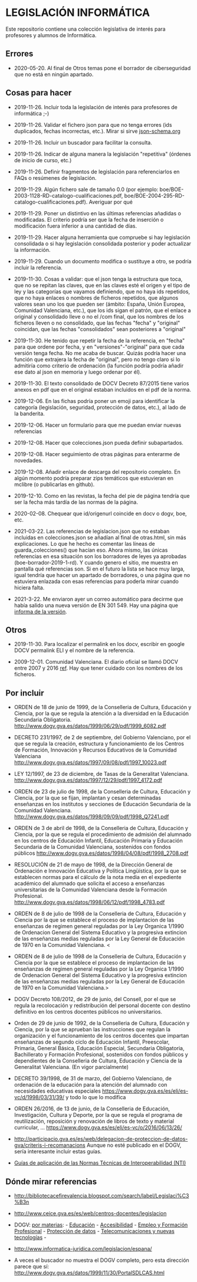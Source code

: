 # LEGISLACIÓN INFORMÁTICA

Este repositorio contiene una colección legislativa de interés para profesores y alumnos de Informática.

## Errores

-   2020-05-20. Al final de Otros temas pone el borrador de ciberseguridad que no está en ningún apartado.

## Cosas para hacer

-   2019-11-26. Incluir toda la legislación de interés para profesores de informática ;-)

-   2019-11-26. Validar el fichero json para que no tenga errores (ids duplicados, fechas incorrectas, etc.). Mirar si sirve [json-schema.org](https://json-schema.org/)

-   2019-11-26. Incluir un buscador para facilitar la consulta.

-   2019-11-26. Indicar de alguna manera la legislación "repetitiva" (órdenes de inicio de curso, etc.)

-   2019-11-26. Definir fragmentos de legislación para referenciarlos en FAQs o resúmenes de legislación.

-   2019-11-29. Algún fichero sale de tamaño 0.0 (por ejemplo: boe/BOE-2003-1128-RD-catalogo-cualificaciones.pdf, boe/BOE-2004-295-RD-catalogo-cualificaciones.pdf). Averiguar por qué

-   2019-11-29. Poner un distintivo en las últimas referencias añadidas o modificadas. El criterio podría ser que la fecha de inserción o modificación fuera inferior a una cantidad de días.

-   2019-11-29. Hacer alguna herramienta que compruebe si hay legislación consolidada o si hay legislación consolidada posterior y poder actualizar la información.

-   2019-11-29. Cuando un documento modifica o sustituye a otro, se podría incluir la referencia.

-   2019-11-30. Cosas a validar: que el json tenga la estructura que toca, que no se repitan las claves, que en las claves esté el origen y el tipo de ley y las categorías que vayamos definiendo, que no haya ids repetidos, que no haya enlaces o nombres de ficheros repetidos, que algunos valores sean uno los que pueden ser (ámbito: España, Unión Europea, Comunidad Valenciana, etc.), que los ids sigan el patrón, que el enlace a original y consolidado lleve o no el /com final, que los nombres de los ficheros lleven o no consolidado, que las fechas "fecha" y "original" coincidan, que las fechas "consolidados" sean posteriores a "original"

-   2019-11-30. He tenido que repetir la fecha de la referencia, en "fecha" para que ordene por fecha, y en "versiones"-"original" para que cada versión tenga fecha. No me acaba de buscar. Quizás podría hacer una función que extrajera la fecha de "original", pero no tengo claro si lo admitiría como criterio de ordenación (la función podría podría añadir ese dato al json en memoria y luego ordenar por él).

-   2019-11-30. El texto consolidado de DOCV Decreto 87/2015 tiene varios anexos en pdf que en el original estaban incluidos en el pdf de la norma.

-   2019-12-06. En las fichas podría poner un emoji para identificar la categoría (legislación, seguridad, protección de datos, etc.), al lado de la banderita.

-   2019-12-06. Hacer un formulario para que me puedan enviar nuevas referencias

-   2019-12-08. Hacer que colecciones.json pueda definir subapartados.

-   2019-12-08. Hacer seguimiento de otras páginas para enterarme de novedades.

-   2019-12-08. Añadir enlace de descarga del repositorio completo. En algún momento podría preparar zips temáticos que estuvieran en mclibre (o publicarlas en github).

-   2019-12-10. Como en las revistas, la fecha del pie de página tendría que ser la fecha más tardía de las normas de la página.

-   2020-02-08. Chequear que id/origenurl coincide en docv o dogv, boe, etc.

-   2021-03-22. Las referencias de legislacion.json que no estaban incluidas en colecciones.json se añadían al final de otras.html, sin más explicaciones. Lo que he hecho es comentar las líneas de guarda_colecciones() que hacían eso. Ahora mismo, las únicas referencias en esa situación son los borradores de leyes ya aprobadas (boe-borrador-2019-1-rd). Y cuando genero el sitio, me muestra en pantalla qué referencias son. Si en el futuro la lista se hace muy larga, igual tendría que hacer un apartado de borradores, o una página que no estuviera enlazada con esas referencias para poderla mirar cuando hiciera falta.

- 2021-3-22. Me enviaron ayer un correo automático para decirme que había salido una nueva versión de EN 301 549. Hay una página que [informa de la versión](https://portal.etsi.org/webapp/WorkProgram/Report_WorkItem.asp?WKI_ID=59546).

## Otros

-   2019-11-30. Para localizar el permalink en los docv, escribir en google DOCV permalink ELI y el nombre de la referencia.

-   2009-12-01. Comunidad Valenciana. El diario oficial se llamó DOCV entre 2007 y 2016 [ref](https://valenciaplaza.com/el-docv-recupera-la-denominacion-de-generalitat-valenciana-desde-manana). Hay que tener cuidado con los nombres de los ficheros.

## Por incluir

-    ORDEN de 18 de junio de 1999, de la Conselleria de Cultura, Educación y Ciencia, por la que se regula la atención a la diversidad en la Educación Secundaria Obligatoria. <http://www.dogv.gva.es/datos/1999/06/29/pdf/1999_6082.pdf>

-   DECRETO 231/1997, de 2 de septiembre, del Gobierno Valenciano, por el que se regula la creación, estructura y funcionamiento de los Centros de Formación, Innovación y Recursos Educativos de la Comunidad Valenciana <http://www.dogv.gva.es/datos/1997/09/08/pdf/1997_10023.pdf>

-   LEY 12/1997, de 23 de diciembre, de Tasas de la Generalitat Valenciana. <http://www.dogv.gva.es/datos/1997/12/29/pdf/1997_4172.pdf>

-   ORDEN de 23 de julio de 1998, de la Conselleria de Cultura, Educación y Ciencia, por la que se fijan, implantan y cesan determinadas enseñanzas en los institutos y secciones de Educación Secundaria de la Comunidad Valenciana. <http://www.dogv.gva.es/datos/1998/09/09/pdf/1998_Q7241.pdf>

-   ORDEN de 3 de abril de 1998, de la Conselleria de Cultura, Educación y Ciencia, por la que se regula el procedimiento de admisión del alumnado en los centros de Educación Infantil, Educación Primaria y Educación Secundaria de la Comunidad Valenciana, sostenidos con fondos públicos <http://www.dogv.gva.es/datos/1998/04/08/pdf/1998_2708.pdf>

-   RESOLUCIÓN de 21 de mayo de 1998, de la Dirección General de Ordenación e Innovación Educativa y Política Lingüística, por la que se establecen normas para el cálculo de la nota media en el expediente académico del alumnado que solicita el acceso a enseñanzas universitarias de la Comunidad Valenciana desde la Formación Profesional. <http://www.dogv.gva.es/datos/1998/06/12/pdf/1998_4783.pdf>

-   ORDEN de 8 de julio de 1998 de la Conselleria de Cultura, Educación y Ciencia por la que se establece el proceso de implantacion de las enseñanzas de regimen general reguladas por la Ley Organica 1/1990 de Ordenacion General del Sistema Educativo y la progresiva extincion de las enseñanzas medias reguladas por la Ley General de Educación de 1970 en la Comunidad Valenciana. <

-   ORDEN de 8 de julio de 1998 de la Conselleria de Cultura, Educación y Ciencia por la que se establece el proceso de implantacion de las enseñanzas de regimen general reguladas por la Ley Organica 1/1990 de Ordenacion General del Sistema Educativo y la progresiva extincion de las enseñanzas medias reguladas por la Ley General de Educación de 1970 en la Comunidad Valenciana.>

-   DOGV Decreto 108/2012, de 29 de junio, del Consell, por el que se regula la recolocación y
redistribución del personal docente con destino definitivo en los centros docentes públicos no
universitarios.

-   Orden de 29 de junio de 1992, de la Conselleria de Cultura, Educación y Ciencia, por la que
se aprueban las instrucciones que regulan la organización y el funcionamiento de los centros
docentes que impartan enseñanzas de segundo ciclo de Educación Infantil, Preescolar, Primaria,
General Básica, Educación Especial, Secundaria Obligatoria, Bachillerato y Formación Profesional,
sostenidos con fondos públicos y dependientes de la Conselleria de Cultura, Educación y Ciencia de
la Generalitat Valenciana. (En vigor parcialmente)

-   DECRETO 39/1998, de 31 de marzo, del Gobierno Valenciano, de ordenación de la educación para la atención del alumnado con necesidades educativas especiales <https://www.dogv.gva.es/es/eli/es-vc/d/1998/03/31/39/> y todo lo que lo modifica

-   ORDEN 26/2016, de 13 de junio, de la Conselleria de Educación, Investigación, Cultura y Deporte, por la que se regula el programa de reutilización, reposición y renovación de libros de texto y material curricular, ... <https://www.dogv.gva.es/es/eli/es-vc/o/2016/06/13/26/>

-   <http://participacio.gva.es/es/web/delegacion-de-proteccion-de-datos-gva/criteris-i-recomanacions> Aunque no esté publicado en el DOGV, sería interesante incluir estas guías.

-   [Guías de aplicación de las Normas Técnicas de Interoperabilidad (NTI)](https://www.anabad.org/guias-de-aplicacion-de-las-normas-tecnicas-de-interoperabilidad-nti-en-la-coleccion-administracion-electronica/)

## Dónde mirar referencias

-   <http://bibliotecacefirevalencia.blogspot.com/search/label/Legislaci%C3%B3n>

-   <http://www.ceice.gva.es/es/web/centros-docentes/legislacion>

-   DOGV: [por materias](http://www.dogv.gva.es/es/legislacio-per-materies): -
    [Educación](http://www.dogv.gva.es/resultats-temes?&&L=1&tipo_search=legislacion&num_tipo=4&materia=Educaci%C3%B3n&tit_materia=Educaci%C3%B3n) -
    [Accesibilidad](http://www.dogv.gva.es/resultats-temes?&&L=1&tipo_search=legislacion&num_tipo=4&materia=Accesibilidad&tit_materia=Accesibilidad) -
    [Empleo y Formación Profesional](http://www.dogv.gva.es/resultats-temes?&&L=1&tipo_search=legislacion&num_tipo=4&materia=Empleo%20y%20Formaci%C3%B3n%20profesional&tit_materia=Empleo%20y%20Formaci%C3%B3n%20profesional) -
    [Protección de datos](http://www.dogv.gva.es/resultats-temes?&&L=1&tipo_search=legislacion&num_tipo=4&materia=Protecci%C3%B3n%20de%20datos&tit_materia=Protecci%C3%B3n%20de%20datos) -
    [Telecomunicaciones y nuevas tecnologías](http://www.dogv.gva.es/resultats-temes?&&L=1&tipo_search=legislacion&num_tipo=4&materia=Telecomunicaciones%20y%20nuevas%20tecnolog%C3%ADas&tit_materia=Telecomunicaciones%20y%20nuevas%20tecnolog%C3%ADas) -

-   <http://www.informatica-juridica.com/legislacion/espana/>

-   A veces el buscador no muestra el DOGV completo, pero esta dirección parece que sí: <http://www.dogv.gva.es/datos/1999/11/30/PortalSDLCAS.html>
